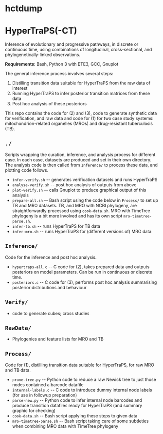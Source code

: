 # hctdump
HyperTraPS(-CT)
===============

Inference of evolutionary and progressive pathways, in discrete or continuous time, using combinations of longitudinal, cross-sectional, and phylogenetically-linked observations.

**Requirements:** Bash, Python 3 with ETE3, GCC, Gnuplot

The general inference process involves several steps:
  1. Distilling transition data suitable for HyperTraPS from the raw data of interest
  2. Running HyperTraPS to infer posterior transition matrices from these data
  3. Post hoc analysis of these posteriors
  
This repo contains the code for (2) and (3), code to generate synthetic data for verification, and raw data and code for (1) for two case study systems: mitochondrion-related organelles (MROs) and drug-resistant tuberculosis (TB).

`./`
----
Scripts wrapping the curation, inference, and analysis process for different case. In each case, datasets are produced and set in their own directory. The analysis code is then called from `Inference/` to process these data, and plotting code follows.
  * `infer-verify.sh` -- generates verification datasets and runs HyperTraPS
  * `analyse-verify.sh` -- post hoc analysis of outputs from above
  * `plot-verify.sh` -- calls Gnuplot to produce graphical output of this analysis
  * `prepare-all.sh` -- Bash script using the code below in `Process/` to set up TB and MRO datasets. TB, and MRO with NCBI phylogeny, are straightforwardly processed using `cook-data.sh`. MRO with TimeTree phylogeny is a bit more involved and has its own script `mro-timetree-parse.sh`.
  * `infer-tb.sh` -- runs HyperTraPS for TB data
  * `infer-mro.sh` -- runs HyperTraPS for (different versions of) MRO data
  
`Inference/`
------------
Code for the inference and post hoc analysis.
  * `hypertraps-all.c` -- C code for (2), takes prepared data and outputs posteriors on model parameters. Can be run in continuous or discrete time.
  * `posteriors.c` -- C code for (3), performs post hoc analysis summarising posterior distributions and behaviour
  
`Verify/`
---------
  * code to generate cubes; cross studies
  
`RawData/`
----------
  * Phylogenies and feature lists for MRO and TB

`Process/`
----------
Code for (1), distilling transition data suitable for HyperTraPS, for raw MRO and TB data. 
  * `prune-tree.py` -- Python code to reduce a raw Newick tree to just those nodes contained a barcode datafile
  * `internal-labels.c` -- C code to introduce dummy internal node labels (for use in followup preparation)
  * `parse-new.py` -- Python code to infer internal node barcodes and produce transition datafiles ready for HyperTraPS (and summary graphic for checking)
  * `cook-data.sh` -- Bash script applying these steps to given data
  * `mro-timetree-parse.sh` -- Bash script taking care of some subtleties when combining MRO data with TimeTree phylogeny
